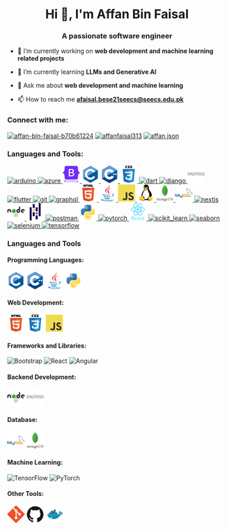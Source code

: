 <h1 align="center">Hi 👋, I'm Affan Bin Faisal</h1>
<h3 align="center">A passionate software engineer</h3>

- 🔭 I’m currently working on **web development and machine learning related projects**

- 🌱 I’m currently learning **LLMs and Generative AI**

- 💬 Ask me about **web development and machine learning**

- 📫 How to reach me **afaisal.bese21seecs@seecs.edu.pk**

<h3 align="left">Connect with me:</h3>
<p align="left">
<a href="https://linkedin.com/in/affan-bin-faisal-b70b61224" target="blank"><img align="center" src="https://raw.githubusercontent.com/rahuldkjain/github-profile-readme-generator/master/src/images/icons/Social/linked-in-alt.svg" alt="affan-bin-faisal-b70b61224" height="30" width="40" /></a>
<a href="https://fb.com/affanfaisal313" target="blank"><img align="center" src="https://raw.githubusercontent.com/rahuldkjain/github-profile-readme-generator/master/src/images/icons/Social/facebook.svg" alt="affanfaisal313" height="30" width="40" /></a>
<a href="https://instagram.com/affan.json" target="blank"><img align="center" src="https://raw.githubusercontent.com/rahuldkjain/github-profile-readme-generator/master/src/images/icons/Social/instagram.svg" alt="affan.json" height="30" width="40" /></a>
</p>

<h3 align="left">Languages and Tools:</h3>
<p align="left"> <a href="https://www.arduino.cc/" target="_blank" rel="noreferrer"> <img src="https://cdn.worldvectorlogo.com/logos/arduino-1.svg" alt="arduino" width="40" height="40"/> </a> <a href="https://azure.microsoft.com/en-in/" target="_blank" rel="noreferrer"> <img src="https://www.vectorlogo.zone/logos/microsoft_azure/microsoft_azure-icon.svg" alt="azure" width="40" height="40"/> </a> <a href="https://getbootstrap.com" target="_blank" rel="noreferrer"> <img src="https://raw.githubusercontent.com/devicons/devicon/master/icons/bootstrap/bootstrap-plain-wordmark.svg" alt="bootstrap" width="40" height="40"/> </a> <a href="https://www.cprogramming.com/" target="_blank" rel="noreferrer"> <img src="https://raw.githubusercontent.com/devicons/devicon/master/icons/c/c-original.svg" alt="c" width="40" height="40"/> </a> <a href="https://www.w3schools.com/cpp/" target="_blank" rel="noreferrer"> <img src="https://raw.githubusercontent.com/devicons/devicon/master/icons/cplusplus/cplusplus-original.svg" alt="cplusplus" width="40" height="40"/> </a> <a href="https://www.w3schools.com/css/" target="_blank" rel="noreferrer"> <img src="https://raw.githubusercontent.com/devicons/devicon/master/icons/css3/css3-original-wordmark.svg" alt="css3" width="40" height="40"/> </a> <a href="https://dart.dev" target="_blank" rel="noreferrer"> <img src="https://www.vectorlogo.zone/logos/dartlang/dartlang-icon.svg" alt="dart" width="40" height="40"/> </a> <a href="https://www.djangoproject.com/" target="_blank" rel="noreferrer"> <img src="https://cdn.worldvectorlogo.com/logos/django.svg" alt="django" width="40" height="40"/> </a> <a href="https://expressjs.com" target="_blank" rel="noreferrer"> <img src="https://raw.githubusercontent.com/devicons/devicon/master/icons/express/express-original-wordmark.svg" alt="express" width="40" height="40"/> </a> <a href="https://flutter.dev" target="_blank" rel="noreferrer"> <img src="https://www.vectorlogo.zone/logos/flutterio/flutterio-icon.svg" alt="flutter" width="40" height="40"/> </a> <a href="https://git-scm.com/" target="_blank" rel="noreferrer"> <img src="https://www.vectorlogo.zone/logos/git-scm/git-scm-icon.svg" alt="git" width="40" height="40"/> </a> <a href="https://graphql.org" target="_blank" rel="noreferrer"> <img src="https://www.vectorlogo.zone/logos/graphql/graphql-icon.svg" alt="graphql" width="40" height="40"/> </a> <a href="https://www.w3.org/html/" target="_blank" rel="noreferrer"> <img src="https://raw.githubusercontent.com/devicons/devicon/master/icons/html5/html5-original-wordmark.svg" alt="html5" width="40" height="40"/> </a> <a href="https://www.java.com" target="_blank" rel="noreferrer"> <img src="https://raw.githubusercontent.com/devicons/devicon/master/icons/java/java-original.svg" alt="java" width="40" height="40"/> </a> <a href="https://developer.mozilla.org/en-US/docs/Web/JavaScript" target="_blank" rel="noreferrer"> <img src="https://raw.githubusercontent.com/devicons/devicon/master/icons/javascript/javascript-original.svg" alt="javascript" width="40" height="40"/> </a> <a href="https://www.linux.org/" target="_blank" rel="noreferrer"> <img src="https://raw.githubusercontent.com/devicons/devicon/master/icons/linux/linux-original.svg" alt="linux" width="40" height="40"/> </a> <a href="https://www.mongodb.com/" target="_blank" rel="noreferrer"> <img src="https://raw.githubusercontent.com/devicons/devicon/master/icons/mongodb/mongodb-original-wordmark.svg" alt="mongodb" width="40" height="40"/> </a> <a href="https://www.mysql.com/" target="_blank" rel="noreferrer"> <img src="https://raw.githubusercontent.com/devicons/devicon/master/icons/mysql/mysql-original-wordmark.svg" alt="mysql" width="40" height="40"/> </a> <a href="https://nextjs.org/" target="_blank" rel="noreferrer"> <img src="https://cdn.worldvectorlogo.com/logos/nextjs-2.svg" alt="nextjs" width="40" height="40"/> </a> <a href="https://nodejs.org" target="_blank" rel="noreferrer"> <img src="https://raw.githubusercontent.com/devicons/devicon/master/icons/nodejs/nodejs-original-wordmark.svg" alt="nodejs" width="40" height="40"/> </a> <a href="https://pandas.pydata.org/" target="_blank" rel="noreferrer"> <img src="https://raw.githubusercontent.com/devicons/devicon/2ae2a900d2f041da66e950e4d48052658d850630/icons/pandas/pandas-original.svg" alt="pandas" width="40" height="40"/> </a> <a href="https://postman.com" target="_blank" rel="noreferrer"> <img src="https://www.vectorlogo.zone/logos/getpostman/getpostman-icon.svg" alt="postman" width="40" height="40"/> </a> <a href="https://www.python.org" target="_blank" rel="noreferrer"> <img src="https://raw.githubusercontent.com/devicons/devicon/master/icons/python/python-original.svg" alt="python" width="40" height="40"/> </a> <a href="https://pytorch.org/" target="_blank" rel="noreferrer"> <img src="https://www.vectorlogo.zone/logos/pytorch/pytorch-icon.svg" alt="pytorch" width="40" height="40"/> </a> <a href="https://reactjs.org/" target="_blank" rel="noreferrer"> <img src="https://raw.githubusercontent.com/devicons/devicon/master/icons/react/react-original-wordmark.svg" alt="react" width="40" height="40"/> </a> <a href="https://scikit-learn.org/" target="_blank" rel="noreferrer"> <img src="https://upload.wikimedia.org/wikipedia/commons/0/05/Scikit_learn_logo_small.svg" alt="scikit_learn" width="40" height="40"/> </a> <a href="https://seaborn.pydata.org/" target="_blank" rel="noreferrer"> <img src="https://seaborn.pydata.org/_images/logo-mark-lightbg.svg" alt="seaborn" width="40" height="40"/> </a> <a href="https://www.selenium.dev" target="_blank" rel="noreferrer"> <img src="https://raw.githubusercontent.com/detain/svg-logos/780f25886640cef088af994181646db2f6b1a3f8/svg/selenium-logo.svg" alt="selenium" width="40" height="40"/> </a> <a href="https://www.tensorflow.org" target="_blank" rel="noreferrer"> <img src="https://www.vectorlogo.zone/logos/tensorflow/tensorflow-icon.svg" alt="tensorflow" width="40" height="40"/> </a> </p>
<h3>Languages and Tools</h3>
 <h4>Programming Languages:</h4>
 <p>
     <img src="https://raw.githubusercontent.com/devicons/devicon/master/icons/c/c-original.svg" alt="C" width="40" height="40">
     <img src="https://raw.githubusercontent.com/devicons/devicon/master/icons/cplusplus/cplusplus-original.svg" alt="C++" width="40" height="40">
     <img src="https://raw.githubusercontent.com/devicons/devicon/master/icons/java/java-original.svg" alt="Java" width="40" height="40">
     <img src="https://raw.githubusercontent.com/devicons/devicon/master/icons/python/python-original.svg" alt="Python" width="40" height="40">
 </p>
 
 <h4>Web Development:</h4>
 <p>
     <img src="https://raw.githubusercontent.com/devicons/devicon/master/icons/html5/html5-original-wordmark.svg" alt="HTML5" width="40" height="40">
     <img src="https://raw.githubusercontent.com/devicons/devicon/master/icons/css3/css3-original-wordmark.svg" alt="CSS3" width="40" height="40">
     <img src="https://raw.githubusercontent.com/devicons/devicon/master/icons/javascript/javascript-original.svg" alt="JavaScript" width="40" height="40">
 </p>
 
 <h4>Frameworks and Libraries:</h4>
 <p>
     <img src="https://cdn.worldvectorlogo.com/logos/bootstrap-plain.svg" alt="Bootstrap" width="40" height="40">
     <img src="https://cdn.worldvectorlogo.com/logos/react.svg" alt="React" width="40" height="40">
     <img src="https://cdn.worldvectorlogo.com/logos/angular-icon-1.svg" alt="Angular" width="40" height="40">
 </p>
 
 <h4>Backend Development:</h4>
 <p>
     <img src="https://raw.githubusercontent.com/devicons/devicon/master/icons/nodejs/nodejs-original-wordmark.svg" alt="Node.js" width="40" height="40">
     <img src="https://raw.githubusercontent.com/devicons/devicon/master/icons/express/express-original-wordmark.svg" alt="Express.js" width="40" height="40">
 </p>
 
 <h4>Database:</h4>
 <p>
     <img src="https://raw.githubusercontent.com/devicons/devicon/master/icons/mysql/mysql-original-wordmark.svg" alt="MySQL" width="40" height="40">
     <img src="https://raw.githubusercontent.com/devicons/devicon/master/icons/mongodb/mongodb-original-wordmark.svg" alt="MongoDB" width="40" height="40">
 </p>
 
 <h4>Machine Learning:</h4>
 <p>
     <img src="https://www.vectorlogo.zone/logos/tensorflow/tensorflow-icon.svg" alt="TensorFlow" width="40" height="40">
     <img src="https://www.vectorlogo.zone/logos/pytorch/pytorch-icon.svg" alt="PyTorch" width="40" height="40">
 </p>
 
 <h4>Other Tools:</h4>
 <p>
     <img src="https://raw.githubusercontent.com/devicons/devicon/master/icons/git/git-original.svg" alt="Git" width="40" height="40">
     <img src="https://raw.githubusercontent.com/devicons/devicon/master/icons/github/github-original.svg" alt="GitHub" width="40" height="40">
     <img src="https://raw.githubusercontent.com/devicons/devicon/master/icons/docker/docker-original.svg" alt="Docker" width="40" height="40">
 </p>
